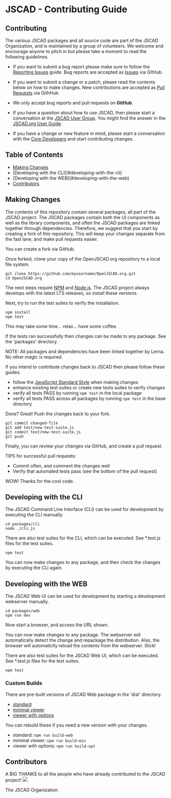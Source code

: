 # JSCAD - Contributing Guide

## Contributing

The various JSCAD packages and all source code are part of the JSCAD Organization, and is maintained by a group of volunteers.
We welcome and encourage anyone to pitch in but please take a moment to read the following guidelines.

* If you want to submit a bug report please make sure to follow the [Reporting Issues](https://github.com/jscad/OpenJSCAD.org/wiki/Reporting-Issues) guide. Bug reports are accepted as [Issues](https://github.com/jscad/OpenJSCAD.org/issues/) via GitHub.

* If you want to submit a change or a patch, please read the contents below on how to make changes. New contributions are accepted as [Pull Requests](https://github.com/jscad/OpenJSCAD.org/pulls/) via GithHub.

* We only accept bug reports and pull requests on **GitHub**.

* If you have a question about how to use JSCAD, then please start a conversation at the [JSCAD User Group](https://jscad.xyz/forum). You might find the answer in the [JSCAD.org User Guide](https://openjscad.org/dokuwiki/doku.php).

* If you have a change or new feature in mind, please start a conversation with the [Core Developers](https://jscad.xyz/forum) and start contributing changes.

## Table of Contents

- [Making Changes](#making_changes)
- [Developing with the CLI[(#developing-with-the-cli)
- [Developing with the WEB[(#developing-with-the-web)
- [Contributors](#contributors)

## Making Changes

The contents of this repository contain several packages, all part of the JSCAD project.
The JSCAD packages contain both the UI components as well as the library components, and often the JSCAD packages are linked together through dependencies.
Therefore, we suggest that you start by creating a fork of this repository.
This will keep your changes separate from the fast lane, and make pull requests easier.

You can create a fork via GitHub.

Once forked, clone your copy of the OpenJSCAD.org repository to a local file system.
```
git clone https://github.com/myusername/OpenJSCAD.org.git
cd OpenJSCAD.org
```

The next steps require [NPM](https://www.npmjs.com/) and [Node.js](https://nodejs.org).
The JSCAD project always develops with the latest LTS releases, so install these versions.

Next, try to run the test suites to verify the installation.
```
npm install
npm test
```

This may take some time... relax... have some coffee.

If the tests ran successfully then changes can be made to any package. See the 'packages' directory.

NOTE: All packages and dependencies have been linked together by Lerna. No other magic is required.

If you intend to contribute changes back to JSCAD then please follow these guides.
- follow the [JavaScript Standard Style](https://standardjs.com/index.html) when making changes
- enhance existing test suites or create new tests suites to verify changes
- verify all tests PASS by running ```npm test``` in the local package
- verify all tests PASS across all packages by running ```npm test``` in the base directory

Done? Great! Push the changes back to your fork.
```
git commit changed-file
git add test/new-test-suite.js
git commit test/new-test-suite.js
git push
```

Finally, you can review your changes via GitHub, and create a pull request.

TIPS for successful pull requests:
- Commit often, and comment the changes well
- Verify that automated tests pass (see the bottom of the pull request)

WOW! Thanks for the cool code.

## Developing with the CLI

The JSCAD Command Line Interface (CLI) can be used for development by executing the CLI manually.
```
cd packages/cli
node ./cli.js
```

There are also test suites for the CLI, which can be executed. See *.test.js files for the test suites.
```
npm test
```

You can now make changes to any package, and then check the changes by executing the CLI again.

## Developing with the WEB

The JSCAD Web UI can be used for development by starting a development webserver manually.
```
cd packages/web
npm run dev
```

Now start a browser, and access the URL shown.

You can now make changes to any package. The webserver will automatically detect the change and repackage the distribution. Also, the browser will automaticlly reload the contents from the webserver. Slick!

There are also test suites for the JSCAD Web UI, which can be executed. See *.test.js files for the test suites.
```
npm test
```

### Custom Builds

There are pre-built versions of JSCAD Web package in the 'dist' directory.
- [standard](./dist/index.js)
- [minimal viewer](./dist/min.js)
- [viewer with options](./dist/options.js)

You can rebuild these if you need a new version with your changes.
- standard: ```npm run build-web```
- minimal viewer: ```npm run build-min```
- viewer with options: ```npm run build-opt```

## Contributors

A BIG THANKS to all the people who have already contributed to the JSCAD project!
<a href="graphs/contributors"><img src="https://opencollective.com/openjscad/contributors.svg?width=890" /></a>

The JSCAD Organization

